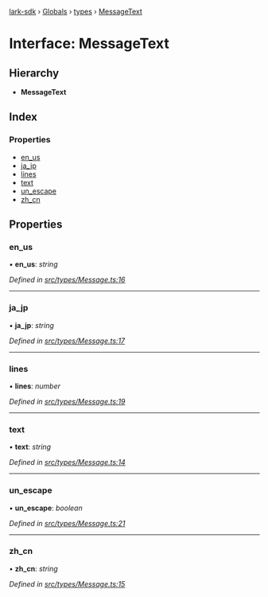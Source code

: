 [lark-sdk](../README.md) › [Globals](../globals.md) › [types](../modules/types.md) › [MessageText](types.messagetext.md)

# Interface: MessageText

## Hierarchy

* **MessageText**

## Index

### Properties

* [en_us](types.messagetext.md#en_us)
* [ja_jp](types.messagetext.md#ja_jp)
* [lines](types.messagetext.md#lines)
* [text](types.messagetext.md#text)
* [un_escape](types.messagetext.md#un_escape)
* [zh_cn](types.messagetext.md#zh_cn)

## Properties

###  en_us

• **en_us**: *string*

*Defined in [src/types/Message.ts:16](https://github.com/TbhT/lark-sdk/blob/5ecb791/src/types/Message.ts#L16)*

___

###  ja_jp

• **ja_jp**: *string*

*Defined in [src/types/Message.ts:17](https://github.com/TbhT/lark-sdk/blob/5ecb791/src/types/Message.ts#L17)*

___

###  lines

• **lines**: *number*

*Defined in [src/types/Message.ts:19](https://github.com/TbhT/lark-sdk/blob/5ecb791/src/types/Message.ts#L19)*

___

###  text

• **text**: *string*

*Defined in [src/types/Message.ts:14](https://github.com/TbhT/lark-sdk/blob/5ecb791/src/types/Message.ts#L14)*

___

###  un_escape

• **un_escape**: *boolean*

*Defined in [src/types/Message.ts:21](https://github.com/TbhT/lark-sdk/blob/5ecb791/src/types/Message.ts#L21)*

___

###  zh_cn

• **zh_cn**: *string*

*Defined in [src/types/Message.ts:15](https://github.com/TbhT/lark-sdk/blob/5ecb791/src/types/Message.ts#L15)*
